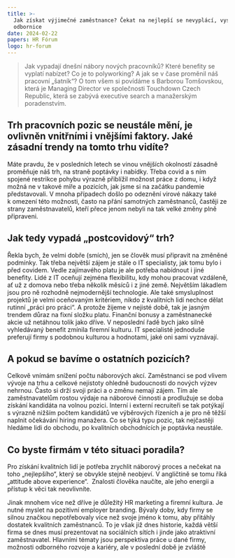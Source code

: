```yaml
---
title: >-
  Jak získat výjimečné zaměstnance? Čekat na nejlepší se nevyplácí, vysvětluje
  odbornice
date: 2024-02-22
papers: HR Fórum
logo: hr-forum
---
```

> Jak vypadají dnešní nábory nových pracovníků? Které benefity se vyplatí nabízet? Co je to polyworking? A jak se v čase proměnil náš pracovní „šatník“? O tom všem si povídáme s Barborou Tomšovskou, která je Managing Director ve společnosti Touchdown Czech Republic, která se zabývá executive search a manažerským poradenstvím.

## Trh pracovních pozic se neustále mění, je ovlivněn vnitřními i vnějšími faktory. Jaké zásadní trendy na tomto trhu vidíte?

Máte pravdu, že v&nbsp;posledních letech se vinou vnějších okolností zásadně proměňuje náš trh, na straně poptávky i nabídky. Třeba covid a s&nbsp;ním spojené restrikce pohybu výrazně přiblížil možnost práce z&nbsp;domu, i když možná ne v&nbsp;takové míře a pozicích, jak jsme si na začátku pandemie představovali. V&nbsp;mnoha případech došlo po odeznění virové nákazy také k&nbsp;omezení této možnosti, často na přání samotných zaměstnanců, častěji ze strany zaměstnavatelů, kteří přece jenom nebyli na tak velké změny plně připraveni.

## Jak tedy vypadá „postcovidový“ trh?

Řekla bych, že velmi dobře (smích), jen se člověk musí připravit na změněné podmínky. Tak třeba největší zájem je stále o IT specialisty, jak tomu bylo i před covidem. Vedle zajímavého platu je ale potřeba nabídnout i jiné benefity. Lidé z IT oceňují zejména flexibilitu, kdy mohou pracovat vzdáleně, ať už z domova nebo třeba několik měsíců i z jiné země. Největším lákadlem jsou pro ně rozhodně nejmodernější technologie. Ale také smysluplnost projektů je velmi oceňovaným kritériem, nikdo z kvalitních lidí nechce dělat rutinní „práci pro práci“. A protože žijeme v nejisté době, tak je jasným trendem důraz na fixní složku platu. Finanční bonusy a zaměstnanecké akcie už netáhnou tolik jako dříve. V neposlední řadě bych jako silně vyhledávaný benefit zmínila firemní kulturu. IT specialisté jednoduše preferují firmy s podobnou kulturou a hodnotami, jaké oni sami vyznávají.

## A pokud se bavíme o ostatních pozicích?

Celkově vnímám snížení počtu náborových akcí. Zaměstnanci se pod vlivem vývoje na trhu a celkové nejistoty ohledně budoucnosti do nových výzev nehrnou. Často si drží svoji práci a o změnu nemají zájem. Tím ale zaměstnavatelům rostou výdaje na náborové činnosti a prodlužuje se doba získání kandidáta na volnou pozici. Interní i externí recruiteři se tak potýkají s výrazně nižším počtem kandidátů ve výběrových řízeních a je pro ně těžší naplnit očekávání hiring manažera. Co se týká typu pozic, tak nejčastěji hledáme lidi do obchodu, po kvalitních obchodnících je poptávka neustále.

## Co byste firmám v&nbsp;této situaci poradila?

Pro získání kvalitních lidí je potřeba zrychlit náborový proces a nečekat na toho „nejlepšího“, který se obvykle stejně neobjeví. V&nbsp;angličtině se tomu říká „attitude above experience“.&nbsp; Znalosti člověka naučíte, ale jeho energii a přístup k&nbsp;věci tak neovlivníte.

Jinak mnohem více než dříve je důležitý HR marketing a firemní kultura. Je nutné myslet na pozitivní employer branding. Bývaly doby, kdy firmy se silnou značkou nepotřebovaly více než svoje jméno k tomu, aby přitáhly dostatek kvalitních zaměstnanců. To je však již dnes historie, každá větší firma se dnes musí prezentovat na sociálních sítích i jinde jako atraktivní zaměstnavatel. Hlavními tématy jsou perspektiva práce u dané firmy, možnosti odborného rozvoje a kariéry, ale v poslední době je zvláště
